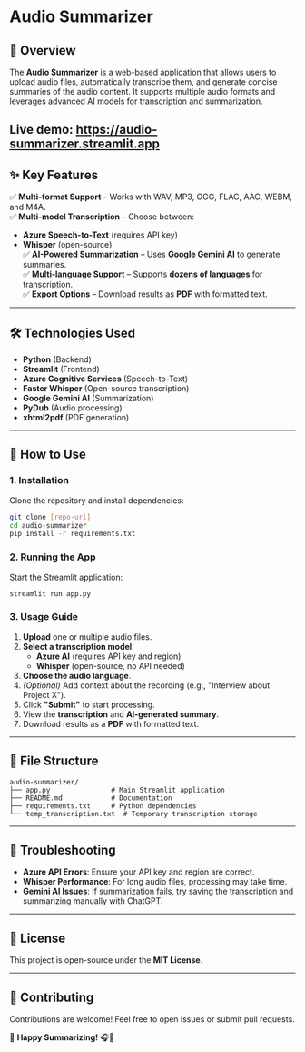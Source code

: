 # Audio Summarizer  

## 📌 Overview  

The **Audio Summarizer** is a web-based application that allows users to upload audio files, automatically transcribe them, and generate concise summaries of the audio content. It supports multiple audio formats and leverages advanced AI models for transcription and summarization.  

Live demo: https://audio-summarizer.streamlit.app 
---

## ✨ Key Features  

✅ **Multi-format Support** – Works with WAV, MP3, OGG, FLAC, AAC, WEBM, and M4A.  
✅ **Multi-model Transcription** – Choose between:  
   - **Azure Speech-to-Text** (requires API key)  
   - **Whisper** (open-source)  
✅ **AI-Powered Summarization** – Uses **Google Gemini AI** to generate summaries.  
✅ **Multi-language Support** – Supports **dozens of languages** for transcription.  
✅ **Export Options** – Download results as **PDF** with formatted text.  

---

## 🛠️ Technologies Used  

- **Python** (Backend)  
- **Streamlit** (Frontend)  
- **Azure Cognitive Services** (Speech-to-Text)  
- **Faster Whisper** (Open-source transcription)  
- **Google Gemini AI** (Summarization)  
- **PyDub** (Audio processing)  
- **xhtml2pdf** (PDF generation)  

---

## 🚀 How to Use  

### **1. Installation**  
Clone the repository and install dependencies:  
```bash
git clone [repo-url]
cd audio-summarizer
pip install -r requirements.txt
```

### **2. Running the App**  
Start the Streamlit application:  
```bash
streamlit run app.py
```

### **3. Usage Guide**  
1. **Upload** one or multiple audio files.  
2. **Select a transcription model**:  
   - **Azure AI** (requires API key and region)  
   - **Whisper** (open-source, no API needed)  
3. **Choose the audio language**.  
4. *(Optional)* Add context about the recording (e.g., "Interview about Project X").  
5. Click **"Submit"** to start processing.  
6. View the **transcription** and **AI-generated summary**.  
7. Download results as a **PDF** with formatted text.  

---

## 📂 File Structure  
```
audio-summarizer/  
├── app.py               # Main Streamlit application  
├── README.md            # Documentation  
├── requirements.txt     # Python dependencies  
└── temp_transcription.txt  # Temporary transcription storage  
```

---

## 🔧 Troubleshooting  

- **Azure API Errors**: Ensure your API key and region are correct.  
- **Whisper Performance**: For long audio files, processing may take time.  
- **Gemini AI Issues**: If summarization fails, try saving the transcription and summarizing manually with ChatGPT.  

---

## 📜 License  
This project is open-source under the **MIT License**.  

---

## 🙌 Contributing  
Contributions are welcome! Feel free to open issues or submit pull requests.  

🚀 **Happy Summarizing!** 🎧📝
